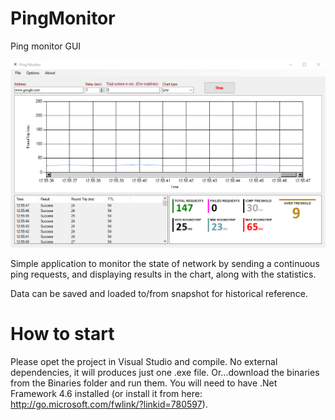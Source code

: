 # PingMonitor
Ping monitor GUI

![PingMonitor](https://github.com/mirano-galijasevic/PingMonitor/blob/master/PingMonitor.PNG)

Simple application to monitor the state of network by sending a continuous ping requests, and displaying results in the chart, along with the statistics.

Data can be saved and loaded to/from snapshot for historical reference.

# How to start
Please opet the project in Visual Studio and compile. No external dependencies, it will produces just one .exe file.
Or...download the binaries from the Binaries folder and run them. You will need to have .Net Framework 4.6 installed (or install it from here: http://go.microsoft.com/fwlink/?linkid=780597).
